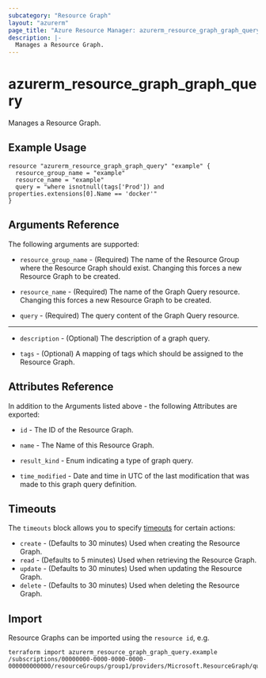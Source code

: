 ```yaml
---
subcategory: "Resource Graph"
layout: "azurerm"
page_title: "Azure Resource Manager: azurerm_resource_graph_graph_query"
description: |-
  Manages a Resource Graph.
---
```


# azurerm_resource_graph_graph_query

Manages a Resource Graph.

## Example Usage

```hcl
resource "azurerm_resource_graph_graph_query" "example" {
  resource_group_name = "example"
  resource_name = "example"
  query = "where isnotnull(tags['Prod']) and properties.extensions[0].Name == 'docker'"
}
```

## Arguments Reference

The following arguments are supported:

* `resource_group_name` - (Required) The name of the Resource Group where the Resource Graph should exist. Changing this forces a new Resource Graph to be created.

* `resource_name` - (Required) The name of the Graph Query resource. Changing this forces a new Resource Graph to be created.

* `query` - (Required) The query content of the Graph Query resource.

---

* `description` - (Optional) The description of a graph query.

* `tags` - (Optional) A mapping of tags which should be assigned to the Resource Graph.

## Attributes Reference

In addition to the Arguments listed above - the following Attributes are exported: 

* `id` - The ID of the Resource Graph.

* `name` - The Name of this Resource Graph.

* `result_kind` - Enum indicating a type of graph query.

* `time_modified` - Date and time in UTC of the last modification that was made to this graph query definition.

## Timeouts

The `timeouts` block allows you to specify [timeouts](https://www.terraform.io/docs/configuration/resources.html#timeouts) for certain actions:

* `create` - (Defaults to 30 minutes) Used when creating the Resource Graph.
* `read` - (Defaults to 5 minutes) Used when retrieving the Resource Graph.
* `update` - (Defaults to 30 minutes) Used when updating the Resource Graph.
* `delete` - (Defaults to 30 minutes) Used when deleting the Resource Graph.

## Import

Resource Graphs can be imported using the `resource id`, e.g.

```shell
terraform import azurerm_resource_graph_graph_query.example /subscriptions/00000000-0000-0000-0000-000000000000/resourceGroups/group1/providers/Microsoft.ResourceGraph/queries/resource1
```